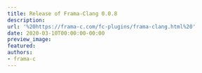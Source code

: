 ```yaml
---
title: Release of Frama-Clang 0.0.8
description:
url: '%20https://frama-c.com/fc-plugins/frama-clang.html%20'
date: 2020-03-10T00:00:00-00:00
preview_image:
featured:
authors:
- frama-c
---
```



